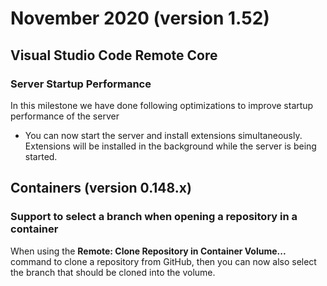 # November 2020 (version 1.52)

## Visual Studio Code Remote Core

### Server Startup Performance

In this milestone we have done following optimizations to improve startup performance of the server

- You can now start the server and install extensions simultaneously. Extensions will be installed in the background while the server is being started.

## Containers (version 0.148.x)

### Support to select a branch when opening a repository in a container

When using the **Remote: Clone Repository in Container Volume...** command to clone a repository from GitHub, then you can now also select the branch that should be cloned into the volume.